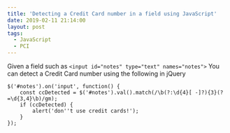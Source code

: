```yaml
---
title: 'Detecting a Credit Card number in a field using JavaScript'
date: 2019-02-11 21:14:00
layout: post
tags:
  - JavaScript
  - PCI
---
```


Given a field such as `<input id="notes" type="text" names="notes">` You can detect a Credit Card number using the following in jQuery

    $('#notes').on('input', function() {
        const ccDetected = $('#notes').val().match(/\b(?:\d{4}[ -]?){3}(?=\d{3,4}\b)/gm);
        if (ccDetected) {
            alert('don''t use credit cards!');
        }
    });
